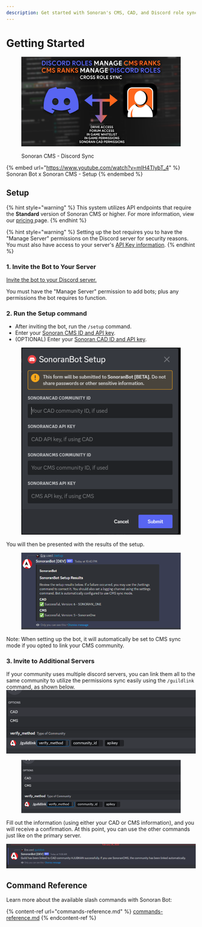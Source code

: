 ```yaml
---
description: Get started with Sonoran's CMS, CAD, and Discord role sync!
---
```


# Getting Started

<figure><img src="../../.gitbook/assets/crossrolesync-v6.png" alt=""><figcaption><p>Sonoran CMS - Discord Sync</p></figcaption></figure>

{% embed url="https://www.youtube.com/watch?v=mlH4TlybT_4" %}
Sonoran Bot x Sonoran CMS - Setup
{% endembed %}

## Setup

{% hint style="warning" %}
This system utilizes API endpoints that require the **Standard** version of Sonoran CMS or higher. For more information, view our [pricing ](../../pricing/pricing-faq/)page.
{% endhint %}

{% hint style="warning" %}
Setting up the bot requires you to have the "Manage Server" permissions on the Discord server for security reasons. You must also have access to your server's [API Key information](../../developer-api-documentation/api-integration/getting-started/retrieving-your-credentials.md).
{% endhint %}

### 1. Invite the Bot to Your Server

[Invite the bot to your Discord server.](https://discord.com/api/oauth2/authorize?client\_id=1060274480930361424\&permissions=9395241984\&scope=bot%20applications.commands)

You must have the "Manage Server" permission to add bots; plus any permissions the bot requires to function.

### 2. Run the Setup command

* After inviting the bot, run the `/setup` command.
* Enter your [Sonoran CMS ID and API key](../../developer-api-documentation/api-integration/getting-started/#gather-your-credentials).
* (OPTIONAL) Enter your [Sonoran CAD ID and API key](https://info.sonorancad.com/sonoran-cad/api-integration/getting-started/retrieving-your-credentials).

<figure><img src="../../.gitbook/assets/Screenshot_11.png" alt=""><figcaption></figcaption></figure>

You will then be presented with the results of the setup.

<figure><img src="../../.gitbook/assets/image (17).png" alt=""><figcaption></figcaption></figure>

Note: When setting up the bot, it will automatically be set to CMS sync mode if you opted to link your CMS community.

### **3. Invite to Additional Servers**

If your community uses multiple discord servers, you can link them all to the same community to utilize the permissions sync easily using the `/guildlink` command, as shown below.![](<../../.gitbook/assets/image (8).png>)

<figure><img src="../../.gitbook/assets/image (8).png" alt=""><figcaption></figcaption></figure>

Fill out the information (using either your CAD or CMS information), and you will receive a confirmation. At this point, you can use the other commands just like on the primary server.

![](<../../.gitbook/assets/image (2) (3).png>)

## Command Reference

Learn more about the available slash commands with Sonoran Bot:

{% content-ref url="commands-reference.md" %}
[commands-reference.md](commands-reference.md)
{% endcontent-ref %}
